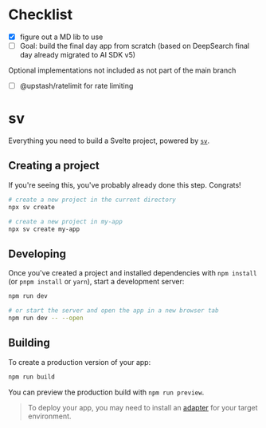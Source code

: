 # Checklist

- [x] figure out a MD lib to use
- [ ] Goal: build the final day app from scratch (based on DeepSearch final day already migrated to AI SDK v5)

Optional implementations not included as not part of the main branch

- [ ] @upstash/ratelimit for rate limiting

# sv

Everything you need to build a Svelte project, powered by [`sv`](https://github.com/sveltejs/cli).

## Creating a project

If you're seeing this, you've probably already done this step. Congrats!

```sh
# create a new project in the current directory
npx sv create

# create a new project in my-app
npx sv create my-app
```

## Developing

Once you've created a project and installed dependencies with `npm install` (or `pnpm install` or `yarn`), start a development server:

```sh
npm run dev

# or start the server and open the app in a new browser tab
npm run dev -- --open
```

## Building

To create a production version of your app:

```sh
npm run build
```

You can preview the production build with `npm run preview`.

> To deploy your app, you may need to install an [adapter](https://svelte.dev/docs/kit/adapters) for your target environment.

